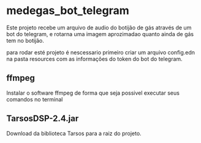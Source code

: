 # medegas_bot_telegram

Este projeto recebe um arquivo de audio do botijão de gás através de um bot do telegram, e rotarna uma imagem aprozimadao quanto ainda de gás tem no botijão.

para rodar esté projeto é nescessario primeiro criar um arquivo config.edn na pasta resources com as informações do token do bot do telegram.

## ffmpeg

Instalar o software ffmpeg de forma que seja possivel executar seus comandos no terminal

## TarsosDSP-2.4.jar

Download da biblioteca Tarsos para a raiz do projeto.
